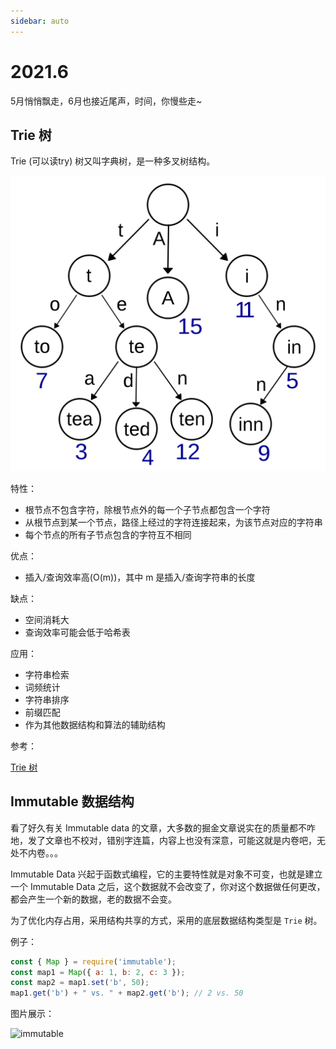 ```yaml
---
sidebar: auto
---
```


# 2021.6

5月悄悄飘走，6月也接近尾声，时间，你慢些走~

## Trie 树

Trie (可以读try) 树又叫字典树，是一种多叉树结构。

![Trie 树](./data/tries.png)

特性：

- 根节点不包含字符，除根节点外的每一个子节点都包含一个字符
- 从根节点到某一个节点，路径上经过的字符连接起来，为该节点对应的字符串
- 每个节点的所有子节点包含的字符互不相同

优点：

- 插入/查询效率高(O(m))，其中 m 是插入/查询字符串的长度

缺点：

- 空间消耗大
- 查询效率可能会低于哈希表

应用：

- 字符串检索
- 词频统计
- 字符串排序
- 前缀匹配
- 作为其他数据结构和算法的辅助结构

参考：

[Trie 树](https://blog.csdn.net/lisonglisonglisong/article/details/45584721)

## Immutable 数据结构

看了好久有关 Immutable data 的文章，大多数的掘金文章说实在的质量都不咋地，发了文章也不校对，错别字连篇，内容上也没有深意，可能这就是内卷吧，无处不内卷。。。

Immutable Data 兴起于函数式编程，它的主要特性就是对象不可变，也就是建立一个 Immutable Data 之后，这个数据就不会改变了，你对这个数据做任何更改，都会产生一个新的数据，老的数据不会变。

为了优化内存占用，采用结构共享的方式，采用的底层数据结构类型是 `Trie` 树。

例子：

```javascript
const { Map } = require('immutable');
const map1 = Map({ a: 1, b: 2, c: 3 });
const map2 = map1.set('b', 50);
map1.get('b') + " vs. " + map2.get('b'); // 2 vs. 50
```

图片展示：

![immutable](./data/immutable.gir)
